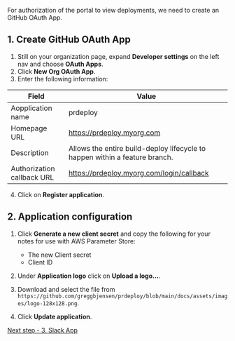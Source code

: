 For authorization of the portal to view deployments, we need to create an GitHub OAuth App.

## 1. Create GitHub OAuth App

1. Still on your organization page, expand **Developer settings** on the left nav and choose **OAuth Apps**.
2. Click **New Org OAuth App**.
3. Enter the following information:

| Field                      | Value                                                                       |
| -------------------------- | --------------------------------------------------------------------------- |
| Aopplication name          | prdeploy                                                                    |
| Homepage URL               | https://prdeploy.myorg.com                                                  |
| Description                | Allows the entire build-deploy lifecycle to happen within a feature branch. |
| Authorization callback URL | https://prdeploy.myorg.com/login/callback                                   |

4. Click on **Register application**.

## 2. Application configuration

1. Click **Generate a new client secret** and copy the following for your notes for use with AWS Parameter Store:
    * The new Client secret
    * Client ID

2. Under **Application logo** click on **Upload a logo...**.
3. Download and select the file from `https://github.com/greggbjensen/prdeploy/blob/main/docs/assets/images/logo-128x128.png`.
4. Click **Update application**.

[Next step - 3. Slack App](getting-started/3-slack-app.md)
